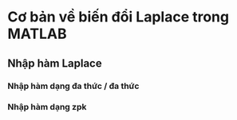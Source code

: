 # Cơ bản về biến đổi Laplace trong MATLAB

## Nhập hàm Laplace

### Nhập hàm dạng đa thức / đa thức 

### Nhập hàm dạng zpk
